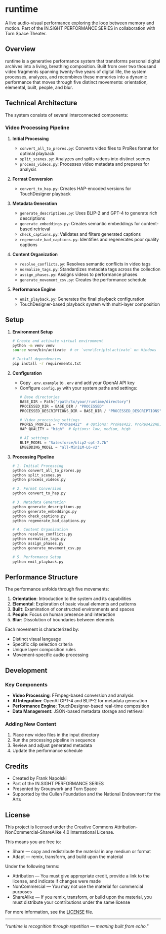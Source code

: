 # runtime

A live audio-visual performance exploring the loop between memory and motion. Part of the IN.SIGHT PERFORMANCE SERIES in collaboration with Torn Space Theater.

## Overview

runtime is a generative performance system that transforms personal digital archives into a living, breathing composition. Built from over two thousand video fragments spanning twenty-five years of digital life, the system processes, analyzes, and recombines these memories into a dynamic performance that moves through five distinct movements: orientation, elemental, built, people, and blur.

## Technical Architecture

The system consists of several interconnected components:

### Video Processing Pipeline
1. **Initial Processing**
   - `convert_all_to_prores.py`: Converts video files to ProRes format for optimal playback
   - `split_scenes.py`: Analyzes and splits videos into distinct scenes
   - `process_videos.py`: Processes video metadata and prepares for analysis

2. **Format Conversion**
   - `convert_to_hap.py`: Creates HAP-encoded versions for TouchDesigner playback

3. **Metadata Generation**
   - `generate_descriptions.py`: Uses BLIP-2 and GPT-4 to generate rich descriptions
   - `generate_embeddings.py`: Creates semantic embeddings for content-based retrieval
   - `check_captions.py`: Validates and filters generated captions
   - `regenerate_bad_captions.py`: Identifies and regenerates poor quality captions

4. **Content Organization**
   - `resolve_conflicts.py`: Resolves semantic conflicts in video tags
   - `normalize_tags.py`: Standardizes metadata tags across the collection
   - `assign_phases.py`: Assigns videos to performance phases
   - `generate_movement_csv.py`: Creates the performance schedule

5. **Performance Engine**
   - `emit_playback.py`: Generates the final playback configuration
   - TouchDesigner-based playback system with multi-layer composition

## Setup

1. **Environment Setup**
   ```bash
   # Create and activate virtual environment
   python -m venv venv
   source venv/bin/activate  # or `venv\Scripts\activate` on Windows
   
   # Install dependencies
   pip install -r requirements.txt
   ```

2. **Configuration**
   - Copy `.env.example` to `.env` and add your OpenAI API key
   - Configure `config.py` with your system paths and settings:
     ```python
     # Base directories
     BASE_DIR = Path("/path/to/your/runtime/directory")
     PROCESSED_DIR = BASE_DIR / "PROCESSED"
     PROCESSED_DESCRIPTIONS_DIR = BASE_DIR / "PROCESSED_DESCRIPTIONS"
     
     # Video processing settings
     PRORES_PROFILE = "ProRes422"  # Options: ProRes422, ProRes422HQ, ProRes4444
     HAP_QUALITY = "high"  # Options: low, medium, high
     
     # AI settings
     BLIP_MODEL = "Salesforce/blip2-opt-2.7b"
     EMBEDDING_MODEL = "all-MiniLM-L6-v2"
     ```

3. **Processing Pipeline**
   ```bash
   # 1. Initial Processing
   python convert_all_to_prores.py
   python split_scenes.py
   python process_videos.py
   
   # 2. Format Conversion
   python convert_to_hap.py
   
   # 3. Metadata Generation
   python generate_descriptions.py
   python generate_embeddings.py
   python check_captions.py
   python regenerate_bad_captions.py
   
   # 4. Content Organization
   python resolve_conflicts.py
   python normalize_tags.py
   python assign_phases.py
   python generate_movement_csv.py
   
   # 5. Performance Setup
   python emit_playback.py
   ```

## Performance Structure

The performance unfolds through five movements:

1. **Orientation**: Introduction to the system and its capabilities
2. **Elemental**: Exploration of basic visual elements and patterns
3. **Built**: Examination of constructed environments and spaces
4. **People**: Focus on human presence and interaction
5. **Blur**: Dissolution of boundaries between elements

Each movement is characterized by:
- Distinct visual language
- Specific clip selection criteria
- Unique layer composition rules
- Movement-specific audio processing

## Development

### Key Components

- **Video Processing**: FFmpeg-based conversion and analysis
- **AI Integration**: OpenAI GPT-4 and BLIP-2 for metadata generation
- **Performance Engine**: TouchDesigner-based real-time composition
- **Data Management**: JSON-based metadata storage and retrieval

### Adding New Content

1. Place new video files in the input directory
2. Run the processing pipeline in sequence
3. Review and adjust generated metadata
4. Update the performance schedule

## Credits

- Created by Frank Napolski
- Part of the IN.SIGHT PERFORMANCE SERIES
- Presented by Groupwork and Torn Space
- Supported by the Cullen Foundation and the National Endowment for the Arts

## License

This project is licensed under the Creative Commons Attribution-NonCommercial-ShareAlike 4.0 International License.

This means you are free to:
- Share — copy and redistribute the material in any medium or format
- Adapt — remix, transform, and build upon the material

Under the following terms:
- Attribution — You must give appropriate credit, provide a link to the license, and indicate if changes were made
- NonCommercial — You may not use the material for commercial purposes
- ShareAlike — If you remix, transform, or build upon the material, you must distribute your contributions under the same license

For more information, see the [LICENSE](LICENSE) file.

---

*"runtime is recognition through repetition — meaning built from echo."*
